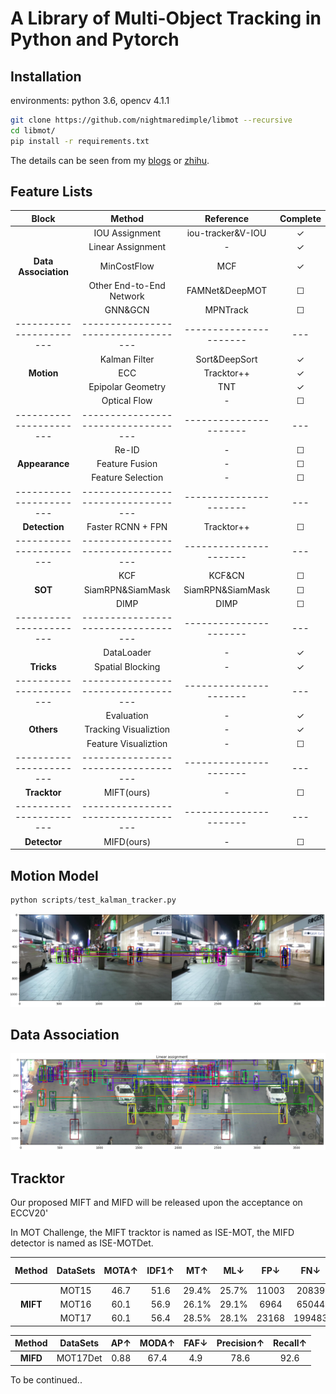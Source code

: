 #  A Library of Multi-Object Tracking in Python and Pytorch

## Installation

environments: python 3.6, opencv 4.1.1

```bash
git clone https://github.com/nightmaredimple/libmot --recursive
cd libmot/
pip install -r requirements.txt
```

The details can be seen from my [blogs](https://huangpiao.tech/) or [zhihu](https://www.zhihu.com/people/huang-piao-72/posts).

## Feature Lists

|          Block          |               Method                |       Reference        | Complete |
| :---------------------: | :---------------------------------: | :--------------------: | :------: |
|                         |           IOU Assignment            |   iou-tracker&V-IOU    |    ✓     |
|                         |          Linear Assignment          |           -            |    ✓     |
|  **Data Association**   |             MinCostFlow             |          MCF           |    ✓     |
|                         |      Other End-to-End Network       |     FAMNet&DeepMOT     |    ☐     |
|                         |               GNN&GCN               |        MPNTrack        |    ☐     |
| ----------------------- | ----------------------------------- | ---------------------- |   ---    |
|                         |            Kalman Filter            |     Sort&DeepSort      |    ✓     |
|       **Motion**        |                 ECC                 |       Tracktor++       |    ✓     |
|                         |          Epipolar Geometry          |          TNT           |    ✓     |
|                         |            Optical Flow             |           -            |    ☐     |
| ----------------------- | ----------------------------------- | ---------------------- |   ---    |
|                         |                Re-ID                |           -            |    ☐     |
|     **Appearance**      |           Feature Fusion            |           -            |    ☐     |
|                         |          Feature Selection          |           -            |    ☐     |
| ----------------------- | ----------------------------------- | ---------------------- |   ---    |
|      **Detection**      |          Faster RCNN + FPN          |       Tracktor++       |    ☐     |
| ----------------------- | ----------------------------------- | ---------------------- |   ---    |
|                         |                 KCF                 |         KCF&CN         |    ☐     |
|         **SOT**         |          SiamRPN&SiamMask           |    SiamRPN&SiamMask    |    ☐     |
|                         |                DIMP                 |          DIMP          |    ☐     |
| ----------------------- | ----------------------------------- | ---------------------- |   ---    |
|                         |             DataLoader              |           -            |    ✓     |
|       **Tricks**        |          Spatial Blocking           |           -            |    ✓     |
| ----------------------- | ----------------------------------- | ---------------------- |   ---    |
|                         |             Evaluation              |           -            |    ✓     |
|       **Others**        |        Tracking Visualiztion        |           -            |    ✓     |
|                         |        Feature Visualiztion         |           -            |    ☐     |
| ----------------------- | ----------------------------------- | ---------------------- |   ---    |
|      **Tracktor**       |             MIFT(ours)              |           -            |    ☐     |
| ----------------------- | ----------------------------------- | ---------------------- |   ---    |
|      **Detector**       |             MIFD(ours)              |           -            |    ☐     |



## Motion Model

```python
python scripts/test_kalman_tracker.py
```

 <div align="center">
  <img src="figures/kalman_tracker.png"  />
 </div>

## Data Association

 <div align="center">
  <img src="figures/linear_assignment.png"  />
 </div>

## Tracktor

Our proposed MIFT and MIFD will be released upon the acceptance on  ECCV20'

In MOT Challenge, the MIFT tracktor is named as ISE-MOT, the MIFD detector is named as ISE-MOTDet.

|  Method  | DataSets | MOTA↑ | IDF1↑ |  MT↑  |  ML↓  |  FP↓  |  FN↓   | ID Sw.↓ | Frag↓ | Hz↑  |
| :------: | :------: | :---: | :---: | :---: | :---: | :---: | :----: | :-----: | :---: | :--: |
|          |  MOT15   | 46.7  | 51.6  | 29.4% | 25.7% | 11003 | 20839  |   878   | 1265  | 6.7  |
| **MIFT** |  MOT16   | 60.1  | 56.9  | 26.1% | 29.1% | 6964  | 65044  |   739   |  951  | 6.9  |
|          |  MOT17   | 60.1  | 56.4  | 28.5% | 28.1% | 23168 | 199483 |  2556   | 3182  | 7.2  |

|  Method  | DataSets | AP↑  | MODA↑ | FAF↓ | Precision↑ | Recall↑ |
| :------: | :------: | :--: | :---: | :--: | :--------: | :-----: |
| **MIFD** | MOT17Det | 0.88 | 67.4  | 4.9  |    78.6    |  92.6   |

To be continued..